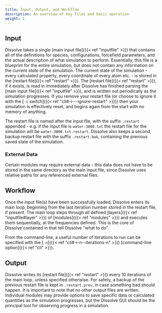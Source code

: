 ```yaml
---
title: Input, Output, and Workflow
description: An overview of key files and basic operation
weight: 1
---
```


## Input

Dissolve takes a single [main input file]({{< ref "inputfile" >}}) that contains all of the definitions for species, configurations, forcefield parameters, and the actual description of what simulation to perform. Essentially, this file is a blueprint for the entire simulation, but does not contain any information on the current _state_ of the simulation. The current state of the simulation - every calculated property, every coordinate of every atom etc. - is stored in the [restart file]({{< ref "restart" >}}). The [restart file]({{< ref "restart" >}}), if it exists, is read in immediately after Dissolve has finished parsing the [main input file]({{< ref "inputfile" >}}), and is written out periodically as the simulation progresses. If you remove your restart file (or choose to ignore it with the [`-i` switch]({{< ref "cli#-i---ignore-restart" >}})) then your simulation is effectively reset, and begins again from the start with no memory of anything.

The restart file is named after the input file, with the suffix `.restart` appended - e.g. if the input file is `water-3000.txt` the restart file for the simulation will be `water-3000.txt.restart`. Dissolve also keeps a second, backup restart file with the suffix `.restart.bak`, containing the previous saved state of the simulation.

### External Data

Certain modules may require external data - this data does not have to be stored in the same directory as the main input file, since Dissolve uses relative paths for any referenced external files.

## Workflow

Once the input file(s) have been successfully loaded, Dissolve enters its main loop, beginning from the last iteration number stored in the restart file, if present. The main loop steps through all defined [layers]({{< ref "inputfile#layer" >}}) of [modules]({{< ref "modules" >}}) and executes them sequentially, at the frequencies defined. This is the core of Dissolve'contained in that tell Dissolve "what to do".

From the command-line, a useful number of iterations to run can be specified with the [`-n`]({{< ref "cli#-i-n--iterations-n" >}}) [command-line option]({{< ref "cli" >}}).

## Output

Dissolve writes its [restart file]({{< ref "restart" >}}) every 10 iterations of the main loop, unless specified otherwise. For safety, a backup of the previous restart file is kept in `.restart.prev`, in case something bad should happen. It is important to note that no other output files are written. Individual modules may provide options to save specific data or calculated quantities as the simulation progresses, but the Dissolve GUI should be the principal tool for observing progress in a simulation.

